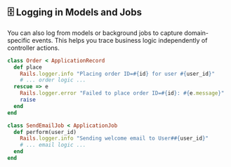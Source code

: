 ## 🗄️ Logging in Models and Jobs
You can also log from models or background jobs to capture domain-specific events. This helps you trace business logic independently of controller actions.

```ruby
class Order < ApplicationRecord
  def place
    Rails.logger.info "Placing order ID=#{id} for user #{user_id}"
    # ... order logic ...
  rescue => e
    Rails.logger.error "Failed to place order ID=#{id}: #{e.message}"
    raise
  end
end

class SendEmailJob < ApplicationJob
  def perform(user_id)
    Rails.logger.info "Sending welcome email to User##{user_id}"
    # ... email logic ...
  end
end
```
